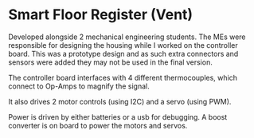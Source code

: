 # Smart Floor Register (Vent)

Developed alongside 2 mechanical engineering students. The MEs were responsible for designing the housing while I worked on the controller board. This was a prototype design and as such extra connectors and sensors were added they may not be used in the final version.

The controller board interfaces with 4 different thermocouples, which connect to Op-Amps to magnify the signal.

It also drives 2 motor controls (using I2C) and a servo (using PWM).

Power is driven by either batteries or a usb for debugging. A boost converter is on board to power the motors and servos.




